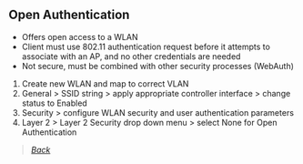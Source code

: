 ## Open Authentication  
* Offers open access to a WLAN  
* Client must use 802.11 authentication request before it attempts to associate with an AP, and no other credentials are needed  
* Not secure, must be combined with other security processes (WebAuth)  
1. Create new WLAN and map to correct VLAN  
2. General > SSID string > apply appropriate controller interface > change status to Enabled  
3. Security > configure WLAN security and user authentication parameters  
4. Layer 2 > Layer 2 Security drop down menu > select None for Open Authentication  


> *[Back](https://github.com/network-dluong/CCNP-ENCOR/tree/5.0-Security)*  
